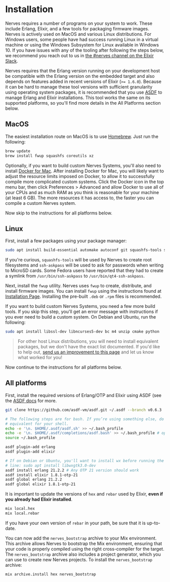 # Installation

Nerves requires a number of programs on your system to work. These include
Erlang, Elixir, and a few tools for packaging firmware images. Nerves is
actively used on MacOS and various Linux distributions. For Windows users, some
people have had success running Linux in a virtual machine or using the Windows
Subsystem for Linux available in Windows 10. If you have issues with any of the
tooling after following the steps below, we recommend you reach out to us in
[the #nerves channel on the Elixir
Slack](https://elixir-slackin.herokuapp.com/).

Nerves requires that the Erlang version running on your development host be
compatible with the Erlang version on the embedded target and also depends on
features added in recent versions of Elixir (`>= 1.6.0`). Because it can be hard
to manage these tool versions with sufficient granularity using operating system
packages, it is recommended that you use [ASDF](https://github.com/asdf-vm/asdf)
to manage Erlang and Elixir installations. This tool works the same on its
supported platforms, so you'll find more details in the All Platforms section
below.

## MacOS

The easiest installation route on MacOS is to use [Homebrew](brew.sh).
Just run the following:

```bash
brew update
brew install fwup squashfs coreutils xz
```

Optionally, if you want to build custom Nerves Systems, you'll also need to
install [Docker for Mac](https://www.docker.com/docker-mac). After installing
Docker for Mac, you will likely want to adjust the resource limits imposed on
Docker, to allow it to successfully compile more complicated custom systems.
Click the Docker icon in the top menu bar, then click Preferences > Advanced and
allow Docker to use all of your CPUs and as much RAM as you think is reasonable
for your machine (at least 6 GB). The more resources it has access to, the
faster you can compile a custom Nerves system.

Now skip to the instructions for all platforms below.

## Linux

First, install a few packages using your package manager:

```bash
sudo apt install build-essential automake autoconf git squashfs-tools ssh-askpass
```

If you're curious, `squashfs-tools` will be used by Nerves to create root
filesystems and `ssh-askpass` will be used to ask for passwords when writing to
MicroSD cards. Some Fedora users have reported that they had to create a symlink
from `/usr/bin/ssh-askpass` to `/usr/bin/qt4-ssh-askpass`.

Next, install the `fwup` utility. Nerves uses `fwup` to create, distribute, and
install firmware images. You can install `fwup` using the instructions found at
[Installation Page](https://github.com/fhunleth/fwup#installing). Installing the
pre-built `.deb` or `.rpm` files is recommended.

If you want to build custom Nerves Systems, you need a few more build tools. If
you skip this step, you'll get an error message with instructions if you ever
need to build a custom system. On Debian and Ubuntu, run the following:

```bash
sudo apt install libssl-dev libncurses5-dev bc m4 unzip cmake python
```

> For other host Linux distributions, you will need to install equivalent
> packages, but we don't have the exact list documented. If you'd like to help
> out, [send us an improvement to this
> page](https://github.com/nerves-project/nerves/blob/master/docs/Installation.md)
> and let us know what worked for you!

Now continue to the instructions for all platforms below.

## All platforms

First, install the required versions of Erlang/OTP and Elixir using ASDF (see
the [ASDF docs](https://github.com/asdf-vm/asdf/blob/master/README.md#setup) for
more.

```bash
git clone https://github.com/asdf-vm/asdf.git ~/.asdf --branch v0.6.3

# The following steps are for bash. If you’re using something else, do the
# equivalent for your shell.
echo -e '\n. $HOME/.asdf/asdf.sh' >> ~/.bash_profile
echo -e '\n. $HOME/.asdf/completions/asdf.bash' >> ~/.bash_profile # optional
source ~/.bash_profile

asdf plugin-add erlang
asdf plugin-add elixir

# If on Debian or Ubuntu, you'll want to install wx before running the next
# line: sudo apt install libwxgtk3.0-dev
asdf install erlang 21.2.2 # Any OTP 21 version should work
asdf install elixir 1.8.1-otp-21
asdf global erlang 21.2.2
asdf global elixir 1.8.1-otp-21
```

It is important to update the versions of `hex` and `rebar` used by Elixir,
**even if you already had Elixir installed**.

```bash
mix local.hex
mix local.rebar
```

If you have your own version of `rebar` in your path, be sure that it is
up-to-date.

You can now add the `nerves_bootstrap` archive to your Mix environment. This
archive allows Nerves to bootstrap the Mix environment, ensuring that your code
is properly compiled using the right cross-compiler for the target. The
`nerves_bootstrap` archive also includes a project generator, which you can use
to create new Nerves projects. To install the `nerves_bootstrap` archive:

```bash
mix archive.install hex nerves_bootstrap
```
